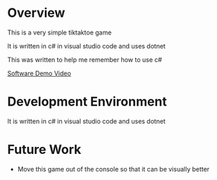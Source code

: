 # Overview

This is a very simple tiktaktoe game

It is written in c# in visual studio code and uses dotnet

This was written to help me remember how to use c#

[Software Demo Video](https://youtu.be/DdOiUBN86qo?feature=shared)

# Development Environment

It is written in c# in visual studio code and uses dotnet

# Future Work

- Move this game out of the console so that it can be visually better
